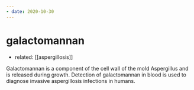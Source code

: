 ```yaml
---
- date: 2020-10-30
---
```


# galactomannan

- related: [[aspergillosis]]

Galactomannan is a component of the cell wall of the mold Aspergillus and is released during growth. Detection of galactomannan in blood is used to diagnose invasive aspergillosis infections in humans.
